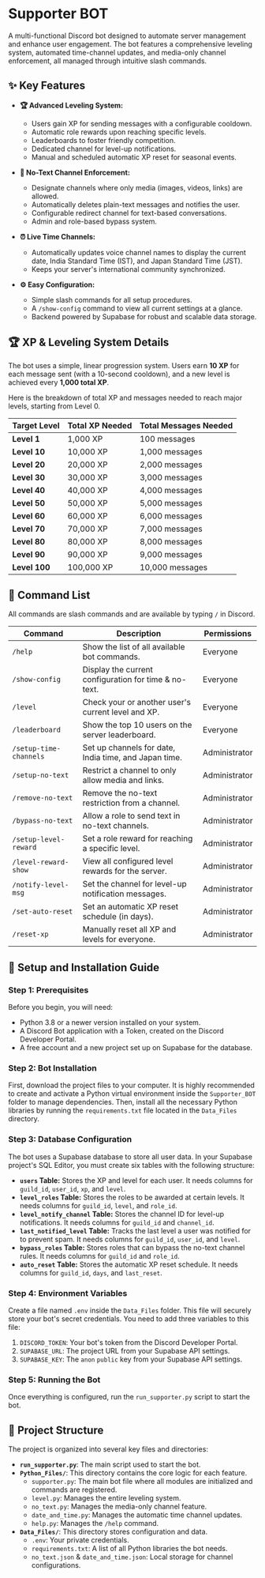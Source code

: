 # Supporter BOT

A multi-functional Discord bot designed to automate server management and enhance user engagement. The bot features a comprehensive leveling system, automated time-channel updates, and media-only channel enforcement, all managed through intuitive slash commands.

## ✨ Key Features

* **🏆 Advanced Leveling System:**
  * Users gain XP for sending messages with a configurable cooldown.
  * Automatic role rewards upon reaching specific levels.
  * Leaderboards to foster friendly competition.
  * Dedicated channel for level-up notifications.
  * Manual and scheduled automatic XP reset for seasonal events.

* **🚫 No-Text Channel Enforcement:**
  * Designate channels where only media (images, videos, links) are allowed.
  * Automatically deletes plain-text messages and notifies the user.
  * Configurable redirect channel for text-based conversations.
  * Admin and role-based bypass system.

* **⏰ Live Time Channels:**
  * Automatically updates voice channel names to display the current date, India Standard Time (IST), and Japan Standard Time (JST).
  * Keeps your server's international community synchronized.

* **⚙️ Easy Configuration:**
  * Simple slash commands for all setup procedures.
  * A `/show-config` command to view all current settings at a glance.
  * Backend powered by Supabase for robust and scalable data storage.

## 🏆 XP & Leveling System Details

The bot uses a simple, linear progression system. Users earn **10 XP** for each message sent (with a 10-second cooldown), and a new level is achieved every **1,000 total XP**.

Here is the breakdown of total XP and messages needed to reach major levels, starting from Level 0.

| Target Level | Total XP Needed | Total Messages Needed |
| :----------- | :-------------- | :-------------------- |
| **Level 1**  | 1,000 XP        | 100 messages          |
| **Level 10** | 10,000 XP       | 1,000 messages        |
| **Level 20** | 20,000 XP       | 2,000 messages        |
| **Level 30** | 30,000 XP       | 3,000 messages        |
| **Level 40** | 40,000 XP       | 4,000 messages        |
| **Level 50** | 50,000 XP       | 5,000 messages        |
| **Level 60** | 60,000 XP       | 6,000 messages        |
| **Level 70** | 70,000 XP       | 7,000 messages        |
| **Level 80** | 80,000 XP       | 8,000 messages        |
| **Level 90** | 90,000 XP       | 9,000 messages        |
| **Level 100**| 100,000 XP      | 10,000 messages       |

## 🤖 Command List

All commands are slash commands and are available by typing `/` in Discord.

| Command                  | Description                                            | Permissions   |
| ------------------------ | ------------------------------------------------------ | ------------- |
| `/help`                  | Show the list of all available bot commands.           | Everyone      |
| `/show-config`           | Display the current configuration for time & no-text.  | Everyone      |
| `/level`                 | Check your or another user's current level and XP.     | Everyone      |
| `/leaderboard`           | Show the top 10 users on the server leaderboard.       | Everyone      |
| `/setup-time-channels`   | Set up channels for date, India time, and Japan time.  | Administrator |
| `/setup-no-text`         | Restrict a channel to only allow media and links.      | Administrator |
| `/remove-no-text`        | Remove the no-text restriction from a channel.         | Administrator |
| `/bypass-no-text`        | Allow a role to send text in no-text channels.         | Administrator |
| `/setup-level-reward`    | Set a role reward for reaching a specific level.       | Administrator |
| `/level-reward-show`     | View all configured level rewards for the server.      | Administrator |
| `/notify-level-msg`      | Set the channel for level-up notification messages.    | Administrator |
| `/set-auto-reset`        | Set an automatic XP reset schedule (in days).          | Administrator |
| `/reset-xp`              | Manually reset all XP and levels for everyone.         | Administrator |

## 🚀 Setup and Installation Guide

### Step 1: Prerequisites

Before you begin, you will need:

* Python 3.8 or a newer version installed on your system.
* A Discord Bot application with a Token, created on the Discord Developer Portal.
* A free account and a new project set up on Supabase for the database.

### Step 2: Bot Installation

First, download the project files to your computer. It is highly recommended to create and activate a Python virtual environment inside the `Supporter_BOT` folder to manage dependencies. Then, install all the necessary Python libraries by running the `requirements.txt` file located in the `Data_Files` directory.

### Step 3: Database Configuration

The bot uses a Supabase database to store all user data. In your Supabase project's SQL Editor, you must create six tables with the following structure:

* **`users` Table:** Stores the XP and level for each user. It needs columns for `guild_id`, `user_id`, `xp`, and `level`.
* **`level_roles` Table:** Stores the roles to be awarded at certain levels. It needs columns for `guild_id`, `level`, and `role_id`.
* **`level_notify_channel` Table:** Stores the channel ID for level-up notifications. It needs columns for `guild_id` and `channel_id`.
* **`last_notified_level` Table:** Tracks the last level a user was notified for to prevent spam. It needs columns for `guild_id`, `user_id`, and `level`.
* **`bypass_roles` Table:** Stores roles that can bypass the no-text channel rules. It needs columns for `guild_id` and `role_id`.
* **`auto_reset` Table:** Stores the automatic XP reset schedule. It needs columns for `guild_id`, `days`, and `last_reset`.

### Step 4: Environment Variables

Create a file named `.env` inside the `Data_Files` folder. This file will securely store your bot's secret credentials. You need to add three variables to this file:

1. `DISCORD_TOKEN`: Your bot's token from the Discord Developer Portal.
2. `SUPABASE_URL`: The project URL from your Supabase API settings.
3. `SUPABASE_KEY`: The `anon` `public` key from your Supabase API settings.

### Step 5: Running the Bot

Once everything is configured, run the `run_supporter.py` script to start the bot.

## 📂 Project Structure

The project is organized into several key files and directories:

* **`run_supporter.py`**: The main script used to start the bot.
* **`Python_Files/`**: This directory contains the core logic for each feature.
  * `supporter.py`: The main bot file where all modules are initialized and commands are registered.
  * `level.py`: Manages the entire leveling system.
  * `no_text.py`: Manages the media-only channel feature.
  * `date_and_time.py`: Manages the automatic time channel updates.
  * `help.py`: Manages the `/help` command.
* **`Data_Files/`**: This directory stores configuration and data.
  * `.env`: Your private credentials.
  * `requirements.txt`: A list of all Python libraries the bot needs.
  * `no_text.json` & `date_and_time.json`: Local storage for channel configurations.
